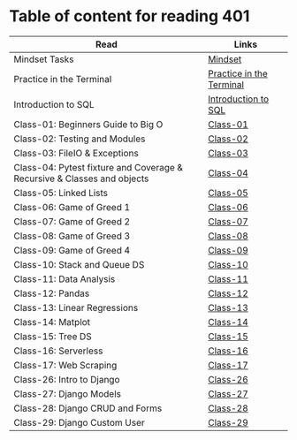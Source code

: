 
# Table of content for reading 401

| Read                                       | Links                                     |
| ------------------------------------------ | ----------------------------------------- |
| Mindset Tasks                              | [Mindset](./Mindset-Tasks.md)             |
| Practice in the Terminal                   | [Practice in the Terminal](./practice-in-the-Terminal.md)|
| Introduction to SQL                        | [Introduction to SQL](./Introduction-to-SQL.md)|
| Class-01: Beginners Guide to Big O         | [Class-01](./Class-01.md)                  |
| Class-02: Testing and Modules              | [Class-02](./Class-02.md)                  |
| Class-03: FileIO & Exceptions              | [Class-03](./Class-03.md)                  |
| Class-04: Pytest fixture and Coverage & Recursive & Classes and objects      | [Class-04](./Class-04.md)                  |
| Class-05: Linked Lists            | [Class-05](./Class-05.md)                  |
| Class-06: Game of Greed 1           | [Class-06](./Class-06.md)                  |
| Class-07: Game of Greed 2           | [Class-07](./Class-07.md)                  |
| Class-08: Game of Greed 3           | [Class-08](./Class-08.md)                  |
| Class-09: Game of Greed 4           | [Class-09](./Class-09.md)                  |
| Class-10: Stack and Queue DS           | [Class-10](./Class-10.md)                  |
| Class-11: Data Analysis           | [Class-11](./Class-11.md)                  |
| Class-12: Pandas           | [Class-12](./Class-12.md)                  |
| Class-13: Linear Regressions           | [Class-13](./Class-13.md)                  |
| Class-14: Matplot          | [Class-14](./Class-14.md)                  |
| Class-15: Tree DS          | [Class-15](./Class-15.md)                  |
| Class-16: Serverless          | [Class-16](./Class-16.md)                  |
| Class-17: Web Scraping          | [Class-17](./Class-17.md)                  |
| Class-26: Intro to Django        | [Class-26](./Class-26.md)                  |
| Class-27: Django Models       | [Class-27](./Class-27.md)                  |
| Class-28: Django CRUD and Forms     | [Class-28](./Class-28.md)                  |
| Class-29: Django Custom User     | [Class-29](./Class-29.md)                  |

